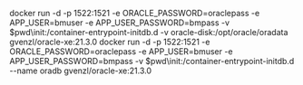 docker run -d -p 1522:1521 -e ORACLE_PASSWORD=oraclepass -e APP_USER=bmuser -e APP_USER_PASSWORD=bmpass -v $pwd\init:/container-entrypoint-initdb.d -v oracle-disk:/opt/oracle/oradata gvenzl/oracle-xe:21.3.0
docker run -d -p 1522:1521 -e ORACLE_PASSWORD=oraclepass -e APP_USER=bmuser -e APP_USER_PASSWORD=bmpass -v $pwd\init:/container-entrypoint-initdb.d --name oradb gvenzl/oracle-xe:21.3.0
